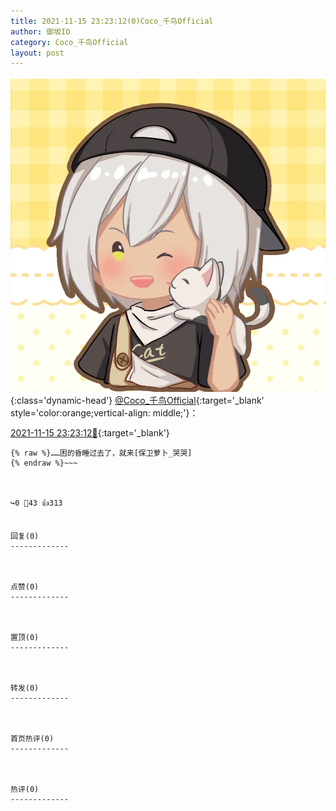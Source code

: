 ```yaml
---
title: 2021-11-15 23:23:12(0)Coco_千鸟Official
author: 御坂IO
category: Coco_千鸟Official
layout: post
---
```


![img](/images/85e485bc0dbd0cde4d15f24d7cffe9704618ad10.jpg){:class='dynamic-head'}
[@Coco_千鸟Official](https://space.bilibili.com/1891728206/dynamic){:target='_blank' style='color:orange;vertical-align: middle;'}：

[2021-11-15 23:23:12🔗](https://t.bilibili.com/593355710542591408){:target='_blank'}

~~~
{% raw %}……困的昏睡过去了，就来[保卫萝卜_哭哭]
{% endraw %}~~~



↪️0 💬43 👍313


回复(0)
-------------



点赞(0)
-------------



置顶(0)
-------------



转发(0)
-------------



首页热评(0)
-------------



热评(0)
-------------



